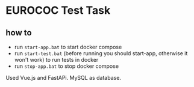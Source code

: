 # EUROCOC Test Task

## how to

- run `start-app.bat` to start docker compose 
- run `start-test.bat` (before running you should start-app, otherwise it won't work) to run tests in docker
- run `stop-app.bat` to stop docker compose

Used Vue.js and FastAPi. MySQL as database.